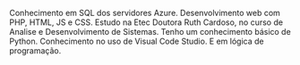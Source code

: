 Conhecimento em SQL dos servidores Azure. Desenvolvimento web com PHP, HTML, JS e CSS.
Estudo na Etec Doutora Ruth Cardoso, no curso de Analise e Desenvolvimento de Sistemas.
Tenho um conhecimento básico de Python. Conhecimento no uso de Visual Code Studio. E em lógica de programação.


